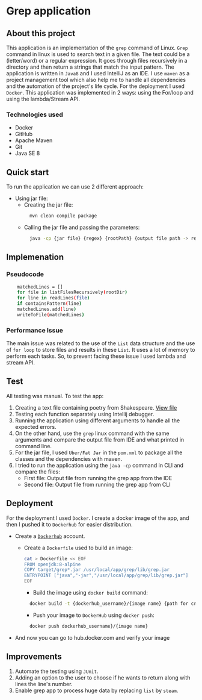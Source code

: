 # Grep application

## About this project
This application is an implementation of the `grep` command of Linux. `Grep` command in linux is used to search text in a given file. The text could be a (letter/word) or a regular expression. It goes through files recursively in a directory and then return a strings that match the input pattern.
The application is written in `Java8` and I used IntelliJ as an IDE. I use `maven` as a project management tool which also help me to handle all dependencies and the automation of the project's life cycle. For the deployment I used `Docker`. This application was implemented in 2 ways: using the For/loop and using the lambda/Stream API.

### Technologies used
* Docker
* GitHub
* Apache Maven
* Git
* Java SE 8

## Quick start
To run the application we can use 2 different approach:
* Using jar file:
  * Creating the jar file:
    ```bash
      mvn clean compile package
    ```
  * Calling the jar file and passing the parameters:
    ```bash
      java -cp {jar file} {regex} {rootPath} {output file path -> result}
    ```

## Implemenation
### Pseudocode
```bash
    matchedLines = []  
    for file in listFilesRecursively(rootDir)  
    for line in readLines(file)  
    if containsPattern(line)  
    matchedLines.add(line)
    writeToFile(matchedLines)
```

### Performance Issue
The main issue was related to the use of the `List` data structure and the use of `for loop` to store files and results in these `List`. 
It uses a lot of memory to perform each tasks. So, to prevent facing these issue I used lambda and stream API.

## Test
All testing was manual. To test the app:
  1. Creating a text file containing poetry from Shakespeare. [View file](data/txt/shakespeare.txt)
  2. Testing each function separately using Intellij debugger.
  3. Running the application using different arguments to handle all the expected errors.
  4. On the other hand, use the `grep` linux command with the same arguments and compare the output file from IDE and what printed in command line.
  5. For the jar file, I used `Uber/Fat Jar` in the `pom.xml` to package all the classes and the dependencies with maven.
  6. I tried to run the application using the `java -cp` command in CLI and compare the files:
     * First file: Output file from running the grep app from the IDE
     * Second file: Output file from running the grep app from CLI

## Deployment
For the deployment I used `Docker`. I create a docker image of the app, and then I pushed it to `Dockerhub` for easier distribution.
* Create a [`Dockerhub`](https://hub.docker.com/) account.
  * Create a `Dockerfile` used to build an image:
      ```bash
      cat > Dockerfile << EOF
      FROM openjdk:8-alpine
      COPY target/grep*.jar /usr/local/app/grep/lib/grep.jar
      ENTRYPOINT ["java","-jar","/usr/local/app/grep/lib/grep.jar"]
      EOF
    ```
    * Build the image using `docker build` command:
    ```bash
      docker build -t {dockerhub_username}/{image name} {path for creation}
    ```
    * Push your image to `DockerHub` using `docker push`:
    ```bash
      docker push dockerhub_username}/{image name}
    ```
    
* And now you can go to hub.docker.com and verify your image

## Improvements
1. Automate the testing using `JUnit`.
2. Adding an option to the user to choose if he wants to return along with lines the line's number.
3. Enable grep app to process huge data by replacing `list` by `steam`.